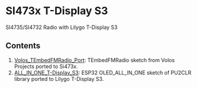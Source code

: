 # SI473x T-Display S3
SI4735/SI4732 Radio with Lilygo T-Display S3

## Contents

1. [Volos_TEmbedFMRadio_Port](Volos_TEmbedFMRadio_Port): TEmbedFMRadio sketch from Volos Projects ported to Si473x.
2. [ALL_IN_ONE_T-Display_S3](ALL_IN_ONE_T-Display_S3): ESP32 OLED_ALL_IN_ONE sketch of PU2CLR library ported to Lilygo T-Display S3.
